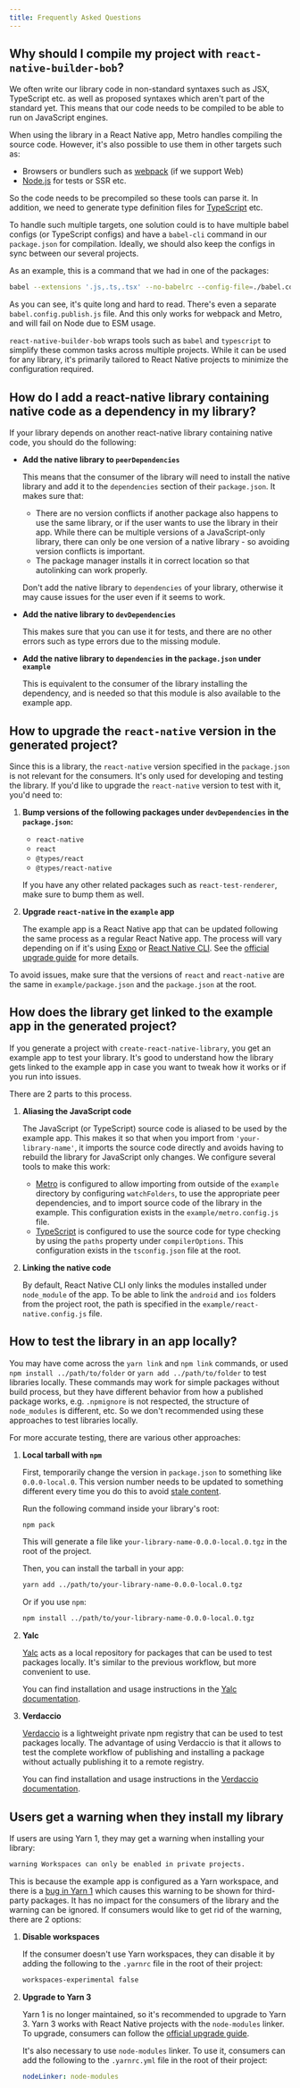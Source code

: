 ```yaml
---
title: Frequently Asked Questions
---
```


## Why should I compile my project with `react-native-builder-bob`?

We often write our library code in non-standard syntaxes such as JSX, TypeScript etc. as well as proposed syntaxes which aren't part of the standard yet. This means that our code needs to be compiled to be able to run on JavaScript engines.

When using the library in a React Native app, Metro handles compiling the source code. However, it's also possible to use them in other targets such as:

- Browsers or bundlers such as [webpack](https://webpack.js.org) (if we support Web)
- [Node.js](https://nodejs.org) for tests or SSR etc.

So the code needs to be precompiled so these tools can parse it. In addition, we need to generate type definition files for [TypeScript](https://www.typescriptlang.org/) etc.

To handle such multiple targets, one solution could is to have multiple babel configs (or TypeScript configs) and have a `babel-cli` command in our `package.json` for compilation. Ideally, we should also keep the configs in sync between our several projects.

As an example, this is a command that we had in one of the packages:

```sh
babel --extensions '.js,.ts,.tsx' --no-babelrc --config-file=./babel.config.publish.js src --ignore '**/__tests__/**' --copy-files --source-maps --delete-dir-on-start --out-dir dist && del-cli 'dist/**/__tests__' && yarn tsc --emitDeclarationOnly
```

As you can see, it's quite long and hard to read. There's even a separate `babel.config.publish.js` file. And this only works for webpack and Metro, and will fail on Node due to ESM usage.

`react-native-builder-bob` wraps tools such as `babel` and `typescript` to simplify these common tasks across multiple projects. While it can be used for any library, it's primarily tailored to React Native projects to minimize the configuration required.

## How do I add a react-native library containing native code as a dependency in my library?

If your library depends on another react-native library containing native code, you should do the following:

- **Add the native library to `peerDependencies`**

  This means that the consumer of the library will need to install the native library and add it to the `dependencies` section of their `package.json`. It makes sure that:

  - There are no version conflicts if another package also happens to use the same library, or if the user wants to use the library in their app. While there can be multiple versions of a JavaScript-only library, there can only be one version of a native library - so avoiding version conflicts is important.
  - The package manager installs it in correct location so that autolinking can work properly.

  Don't add the native library to `dependencies` of your library, otherwise it may cause issues for the user even if it seems to work.

- **Add the native library to `devDependencies`**

  This makes sure that you can use it for tests, and there are no other errors such as type errors due to the missing module.

- **Add the native library to `dependencies` in the `package.json` under `example`**

  This is equivalent to the consumer of the library installing the dependency, and is needed so that this module is also available to the example app.

## How to upgrade the `react-native` version in the generated project?

Since this is a library, the `react-native` version specified in the `package.json` is not relevant for the consumers. It's only used for developing and testing the library. If you'd like to upgrade the `react-native` version to test with it, you'd need to:

1. **Bump versions of the following packages under `devDependencies` in the `package.json`:**

   - `react-native`
   - `react`
   - `@types/react`
   - `@types/react-native`

   If you have any other related packages such as `react-test-renderer`, make sure to bump them as well.

2. **Upgrade `react-native` in the `example` app**

   The example app is a React Native app that can be updated following the same process as a regular React Native app. The process will vary depending on if it's using [Expo](https://expo.io) or [React Native CLI](https://github.com/react-native-community/cli). See the [official upgrade guide](https://reactnative.dev/docs/upgrading) for more details.

To avoid issues, make sure that the versions of `react` and `react-native` are the same in `example/package.json` and the `package.json` at the root.

## How does the library get linked to the example app in the generated project?

If you generate a project with `create-react-native-library`, you get an example app to test your library. It's good to understand how the library gets linked to the example app in case you want to tweak how it works or if you run into issues.

There are 2 parts to this process.

1. **Aliasing the JavaScript code**

   The JavaScript (or TypeScript) source code is aliased to be used by the example app. This makes it so that when you import from `'your-library-name'`, it imports the source code directly and avoids having to rebuild the library for JavaScript only changes. We configure several tools to make this work:

   - [Metro](https://facebook.github.io/metro/) is configured to allow importing from outside of the `example` directory by configuring `watchFolders`, to use the appropriate peer dependencies, and to import source code of the library in the example. This configuration exists in the `example/metro.config.js` file.
   - [TypeScript](https://www.typescriptlang.org/) is configured to use the source code for type checking by using the `paths` property under `compilerOptions`. This configuration exists in the `tsconfig.json` file at the root.

2. **Linking the native code**

   By default, React Native CLI only links the modules installed under `node_module` of the app. To be able to link the `android` and `ios` folders from the project root, the path is specified in the `example/react-native.config.js` file.

## How to test the library in an app locally?

You may have come across the `yarn link` and `npm link` commands, or used `npm install ../path/to/folder` or `yarn add ../path/to/folder` to test libraries locally. These commands may work for simple packages without build process, but they have different behavior from how a published package works, e.g. `.npmignore` is not respected, the structure of `node_modules` is different, etc. So we don't recommended using these approaches to test libraries locally.

For more accurate testing, there are various other approaches:

1. **Local tarball with `npm`**

   First, temporarily change the version in `package.json` to something like `0.0.0-local.0`. This version number needs to be updated to something different every time you do this to avoid [stale content](https://github.com/yarnpkg/yarn/issues/6811).

   Run the following command inside your library's root:

   ```sh
   npm pack
   ```

   This will generate a file like `your-library-name-0.0.0-local.0.tgz` in the root of the project.

   Then, you can install the tarball in your app:

   ```sh
   yarn add ../path/to/your-library-name-0.0.0-local.0.tgz
   ```

   Or if you use `npm`:

   ```sh
   npm install ../path/to/your-library-name-0.0.0-local.0.tgz
   ```

2. **Yalc**

   [Yalc](https://github.com/wclr/yalc) acts as a local repository for packages that can be used to test packages locally. It's similar to the previous workflow, but more convenient to use.

   You can find installation and usage instructions in the [Yalc documentation](https://github.com/wclr/yalc#installation).

3. **Verdaccio**

   [Verdaccio](https://verdaccio.org/) is a lightweight private npm registry that can be used to test packages locally. The advantage of using Verdaccio is that it allows to test the complete workflow of publishing and installing a package without actually publishing it to a remote registry.

   You can find installation and usage instructions in the [Verdaccio documentation](https://verdaccio.org/docs/en/installation).

## Users get a warning when they install my library

If users are using Yarn 1, they may get a warning when installing your library:

```sh
warning Workspaces can only be enabled in private projects.
```

This is because the example app is configured as a Yarn workspace, and there is a [bug in Yarn 1](https://github.com/yarnpkg/yarn/issues/8580) which causes this warning to be shown for third-party packages. It has no impact for the consumers of the library and the warning can be ignored. If consumers would like to get rid of the warning, there are 2 options:

1. **Disable workspaces**

   If the consumer doesn't use Yarn workspaces, they can disable it by adding the following to the `.yarnrc` file in the root of their project:

   ```sh
   workspaces-experimental false
   ```

2. **Upgrade to Yarn 3**

   Yarn 1 is no longer maintained, so it's recommended to upgrade to Yarn 3. Yarn 3 works with React Native projects with the `node-modules` linker. To upgrade, consumers can follow the [official upgrade guide](https://yarnpkg.com/migration/guide).

   It's also necessary to use `node-modules` linker. To use it, consumers can add the following to the `.yarnrc.yml` file in the root of their project:

   ```yml
   nodeLinker: node-modules
   ```
